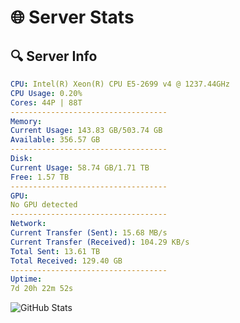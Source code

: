 # 🌐 Server Stats
## 🔍 Server Info
```yaml
CPU: Intel(R) Xeon(R) CPU E5-2699 v4 @ 1237.44GHz
CPU Usage: 0.20%
Cores: 44P | 88T
-----------------------------------
Memory:
Current Usage: 143.83 GB/503.74 GB
Available: 356.57 GB
-----------------------------------
Disk:
Current Usage: 58.74 GB/1.71 TB
Free: 1.57 TB
-----------------------------------
GPU:
No GPU detected
-----------------------------------
Network:
Current Transfer (Sent): 15.68 MB/s
Current Transfer (Received): 104.29 KB/s
Total Sent: 13.61 TB
Total Received: 129.40 GB
-----------------------------------
Uptime:
7d 20h 22m 52s
```
![GitHub Stats](https://img.shields.io/badge/Updated-2025-03-15_17:45:41-blue)